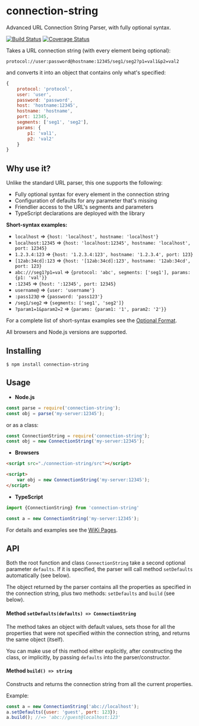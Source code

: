 connection-string
=================

Advanced URL Connection String Parser, with fully optional syntax.

[![Build Status](https://travis-ci.org/vitaly-t/connection-string.svg?branch=master)](https://travis-ci.org/vitaly-t/connection-string)
[![Coverage Status](https://coveralls.io/repos/vitaly-t/connection-string/badge.svg?branch=master)](https://coveralls.io/r/vitaly-t/connection-string?branch=master)

Takes a URL connection string (with every element being optional): 

```
protocol://user:password@hostname:12345/seg1/seg2?p1=val1&p2=val2
```

and converts it into an object that contains only what's specified:

```js
{
    protocol: 'protocol',
    user: 'user',
    password: 'password',
    host: 'hostname:12345',
    hostname: 'hostname',
    port: 12345,
    segments: ['seg1', 'seg2'],
    params: {
        p1: 'val1',
        p2: 'val2'
    }
}
```

## Why use it?

Unlike the standard URL parser, this one supports the following:

* Fully optional syntax for every element in the connection string
* Configuration of defaults for any parameter that's missing
* Friendlier access to the URL's segments and parameters
* TypeScript declarations are deployed with the library
 
**Short-syntax examples:**

* `localhost` => `{host: 'localhost', hostname: 'localhost'}`
* `localhost:12345` => `{host: 'localhost:12345', hostname: 'localhost', port: 12345}`
* `1.2.3.4:123` => `{host: '1.2.3.4:123', hostname: '1.2.3.4', port: 123}`
* `[12ab:34cd]:123` => `{host: '[12ab:34cd]:123', hostname: '12ab:34cd', port: 123}`
* `abc:///seg1?p1=val` => `{protocol: 'abc', segments: ['seg1'], params: {p1: 'val'}}`
* `:12345` => `{host: ':12345', port: 12345}`
* `username@` => `{user: 'username'}`
* `:pass123@` => `{password: 'pass123'}`
* `/seg1/seg2` => `{segments: ['seg1', 'seg2']}`
* `?param1=1&param2=2` => `{params: {param1: '1', param2: '2'}}`

For a complete list of short-syntax examples see the [Optional Format].

All browsers and Node.js versions are supported.

## Installing

```
$ npm install connection-string
```

## Usage

* **Node.js**

```js
const parse = require('connection-string');
const obj = parse('my-server:12345');
```

or as a class:

```js
const ConnectionString = require('connection-string');
const obj = new ConnectionString('my-server:12345');
```

* **Browsers**

```html
<script src="./connection-string/src"></script>

<script>
    var obj = new ConnectionString('my-server:12345');
</script>
```

* **TypeScript**

```ts
import {ConnectionString} from 'connection-string'

const a = new ConnectionString('my-server:12345');
```

For details and examples see the [WiKi Pages].

## API

Both the root function and class `ConnectionString` take a second optional parameter `defaults`.
If it is specified, the parser will call method `setDefaults` automatically (see below). 

The object returned by the parser contains all the properties as specified in the connection string,
plus two methods: `setDefaults` and `build` (see below).

#### Method `setDefaults(defaults) => ConnectionString`

The method takes an object with default values, sets those for all the properties that were not
specified within the connection string, and returns the same object (itself). 

You can make use of this method either explicitly, after constructing the class, or implicitly, by 
passing `defaults` into the parser/constructor.

#### Method `build() => string`

Constructs and returns the connection string from all the current properties.

Example:
 
```js
const a = new ConnectionString('abc://localhost');
a.setDefaults({user: 'guest', port: 123});
a.build(); //=> 'abc://guest@localhost:123'
```

[WiKi Pages]:https://github.com/vitaly-t/connection-string/wiki
[Optional Format]:https://github.com/vitaly-t/connection-string/wiki#optional-format
